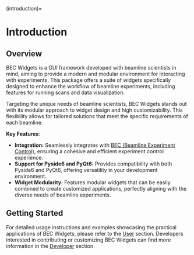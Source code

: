 (introduction)=
# Introduction

## Overview

BEC Widgets is a GUI framework developed with beamline scientists in mind, aiming to provide a modern and modular environment for interacting with experiments. This package offers a suite of widgets specifically designed to enhance the workflow of beamline experiments, including features for running scans and data visualization.

Targeting the unique needs of beamline scientists, BEC Widgets stands out with its modular approach to widget design and high customizability. This flexibility allows for tailored solutions that meet the specific requirements of each beamline.

**Key Features**:

- **Integration:** Seamlessly integrates with [BEC (Beamline Experiment Control)](https://gitlab.psi.ch/bec/bec), ensuring a cohesive and efficient experiment control experience.
- **Support for Pyside6 and PyQt6:** Provides compatibility with both Pyside6 and PyQt6, offering versatility in your development environment.
- **Widget Modularity:** Features modular widgets that can be easily combined to create customized applications, perfectly aligning with the diverse needs of beamline experiments.

## Getting Started

For detailed usage instructions and examples showcasing the practical applications of BEC Widgets, please refer to the [User](#user) section. Developers interested in contributing or customizing BEC Widgets can find more information in the [Developer](#developer) section.